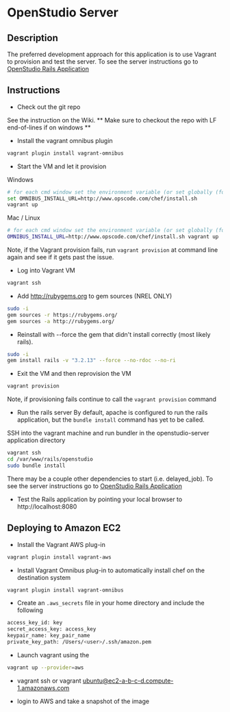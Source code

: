 # OpenStudio Server

## Description
The preferred development approach for this application is to use Vagrant to provision and test the server.  To see the server instructions go to [OpenStudio Rails Application](./openstudio-server/README.md)

## Instructions

- Check out the git repo

See the instruction on the Wiki. ** Make sure to checkout the repo with LF end-of-lines if on windows **

- Install the vagrant omnibus plugin

```sh
vagrant plugin install vagrant-omnibus
```

- Start the VM and let it provision

Windows

```sh
# for each cmd window set the environment variable (or set globally (for NREL only)
set OMNIBUS_INSTALL_URL=http://www.opscode.com/chef/install.sh
vagrant up
```

Mac / Linux

```sh
# for each cmd window set the environment variable (or set globally (for NREL only)
OMNIBUS_INSTALL_URL=http://www.opscode.com/chef/install.sh vagrant up
```

Note, if the Vagrant provision fails, run `vagrant provision` at command line again and see if it gets past the issue.

- Log into Vagrant VM

```sh
vagrant ssh
```

- Add http://rubygems.org to gem sources (NREL ONLY)

```sh
sudo -i
gem sources -r https://rubygems.org/
gem sources -a http://rubygems.org/

```

- Reinstall with --force the gem that didn't install correctly (most likely rails).

```sh
sudo -i
gem install rails -v "3.2.13" --force --no-rdoc --no-ri
```

- Exit the VM and then reprovision the VM

```sh
vagrant provision
```

Note, if provisioning fails continue to call the `vagrant provision` command

- Run the rails server
By default, apache is configured to run the rails application, but the `bundle install` command has yet to be called.

SSH into the vagrant machine and run bundler in the openstudio-server application directory

```sh
vagrant ssh
cd /var/www/rails/openstudio
sudo bundle install
```

There may be a couple other dependencies to start (i.e. delayed_job).  To see the server instructions go to [OpenStudio Rails Application](./openstudio-server/README.md)

- Test the Rails application by pointing your local browser to http://localhost:8080

## Deploying to Amazon EC2

- Install the Vagrant AWS plug-in

```sh
vagrant plugin install vagrant-aws
```

- Install Vagrant Omnibus plug-in to automatically install chef on the destination system

```sh
vagrant plugin install vagrant-omnibus
```

- Create an `.aws_secrets` file in your home directory and include the following

```sh
access_key_id: key
secret_access_key: access_key
keypair_name: key_pair_name
private_key_path: /Users/<user>/.ssh/amazon.pem
```

- Launch vagrant using the

```sh
vagrant up --provider=aws
```

- vagrant ssh or vagrant ubuntu@ec2-a-b-c-d.compute-1.amazonaws.com

- login to AWS and take a snapshot of the image



